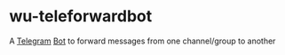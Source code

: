 # wu-teleforwardbot
A [Telegram](https://telegram.org/) [Bot](https://core.telegram.org/bots) to forward messages from one channel/group to another
